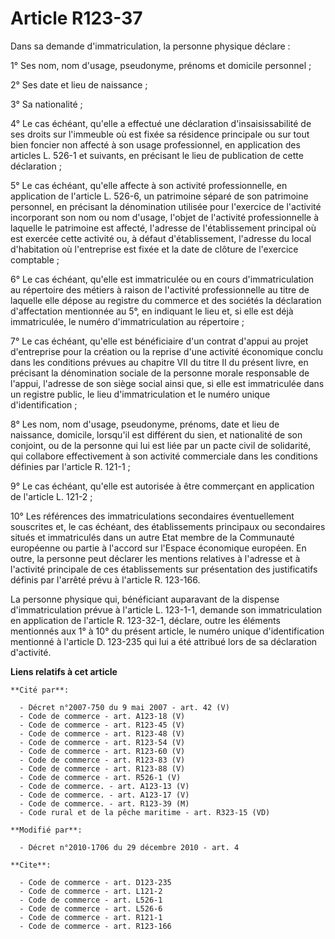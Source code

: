 # Article R123-37

Dans sa demande d'immatriculation, la personne physique déclare : 

1° Ses nom, nom d'usage, pseudonyme, prénoms et domicile personnel ; 

2° Ses date et lieu de naissance ; 

3° Sa nationalité ; 

4° Le cas échéant, qu'elle a effectué une déclaration d'insaisissabilité de ses droits sur l'immeuble où est fixée sa
résidence principale ou sur tout bien foncier non affecté à son usage professionnel, en application des articles L. 526-1 et
suivants, en précisant le lieu de publication de cette déclaration ; 

5° Le cas échéant, qu'elle affecte à son activité professionnelle, en application de l'article L. 526-6, un patrimoine séparé
de son patrimoine personnel, en précisant la dénomination utilisée pour l'exercice de l'activité incorporant son nom ou nom
d'usage, l'objet de l'activité professionnelle à laquelle le patrimoine est affecté, l'adresse de l'établissement principal
où est exercée cette activité ou, à défaut d'établissement, l'adresse du local d'habitation où l'entreprise est fixée et la
date de clôture de l'exercice comptable ; 

6° Le cas échéant, qu'elle est immatriculée ou en cours d'immatriculation au répertoire des métiers à raison de l'activité
professionnelle au titre de laquelle elle dépose au registre du commerce et des sociétés la déclaration d'affectation
mentionnée au 5°, en indiquant le lieu et, si elle est déjà immatriculée, le numéro d'immatriculation au répertoire ; 

7° Le cas échéant, qu'elle est bénéficiaire d'un contrat d'appui au projet d'entreprise pour la création ou la reprise d'une
activité économique conclu dans les conditions prévues au chapitre VII du titre II du présent livre, en précisant la
dénomination sociale de la personne morale responsable de l'appui, l'adresse de son siège social ainsi que, si elle est
immatriculée dans un registre public, le lieu d'immatriculation et le numéro unique d'identification ; 

8° Les nom, nom d'usage, pseudonyme, prénoms, date et lieu de naissance, domicile, lorsqu'il est différent du sien, et
nationalité de son conjoint, ou de la personne qui lui est liée par un pacte civil de solidarité, qui collabore effectivement
à son activité commerciale dans les conditions définies par l'article R. 121-1 ; 

9° Le cas échéant, qu'elle est autorisée à être commerçant en application de l'article L. 121-2 ; 

10° Les références des immatriculations secondaires éventuellement souscrites et, le cas échéant, des établissements
principaux ou secondaires situés et immatriculés dans un autre Etat membre de la Communauté européenne ou partie à l'accord
sur l'Espace économique européen. En outre, la personne peut déclarer les mentions relatives à l'adresse et à l'activité
principale de ces établissements sur présentation des justificatifs définis par l'arrêté prévu à l'article R. 123-166. 

La personne physique qui, bénéficiant auparavant de la dispense d'immatriculation prévue à l'article L. 123-1-1, demande son
immatriculation en application de l'article R. 123-32-1, déclare, outre les éléments mentionnés aux 1° à 10° du présent
article, le numéro unique d'identification mentionné à l'article D. 123-235 qui lui a été attribué lors de sa déclaration
d'activité.

**Liens relatifs à cet article**

	**Cité par**:

	  - Décret n°2007-750 du 9 mai 2007 - art. 42 (V)
	  - Code de commerce - art. A123-18 (V)
	  - Code de commerce - art. R123-45 (V)
	  - Code de commerce - art. R123-48 (V)
	  - Code de commerce - art. R123-54 (V)
	  - Code de commerce - art. R123-60 (V)
	  - Code de commerce - art. R123-83 (V)
	  - Code de commerce - art. R123-88 (V)
	  - Code de commerce - art. R526-1 (V)
	  - Code de commerce. - art. A123-13 (V)
	  - Code de commerce. - art. A123-17 (V)
	  - Code de commerce. - art. R123-39 (M)
	  - Code rural et de la pêche maritime - art. R323-15 (VD)

	**Modifié par**:

	  - Décret n°2010-1706 du 29 décembre 2010 - art. 4

	**Cite**:

	  - Code de commerce - art. D123-235
	  - Code de commerce - art. L121-2
	  - Code de commerce - art. L526-1
	  - Code de commerce - art. L526-6
	  - Code de commerce - art. R121-1
	  - Code de commerce - art. R123-166
